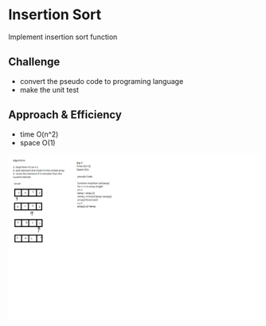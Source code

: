 # Insertion Sort
Implement insertion sort function

## Challenge
* convert the pseudo code to programing language 
* make the unit test 

## Approach & Efficiency
* time O(n^2)
* space O(1)

![whitboard](../../assest/insertion.png)